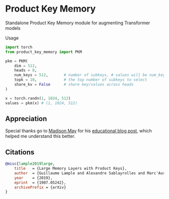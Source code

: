# Product Key Memory

Standalone Product Key Memory module for augmenting Transformer models

Usage

```python
import torch
from product_key_memory import PKM

pkm = PKM(
    dim = 512,
    heads = 8,
    num_keys = 512,       # number of subkeys, # values will be num_keys ^ 2
    topk = 10,            # the top number of subkeys to select
    share_kv = False      # share key/values across heads
)

x = torch.randn(1, 1024, 512)
values = pkm(x) # (1, 1024, 512)
```

## Appreciation

Special thanks go to <a href="https://github.com/madisonmay">Madison May</a> for his <a href="https://www.pragmatic.ml/large-memory-layers-with-product-keys/">educational blog post</a>, which helped me understand this better.

## Citations

```bibtex
@misc{lample2019large,
    title   = {Large Memory Layers with Product Keys},
    author  = {Guillaume Lample and Alexandre Sablayrolles and Marc'Aurelio Ranzato and Ludovic Denoyer and Hervé Jégou},
    year    = {2019},
    eprint  = {1907.05242},
    archivePrefix = {arXiv}
}
```
